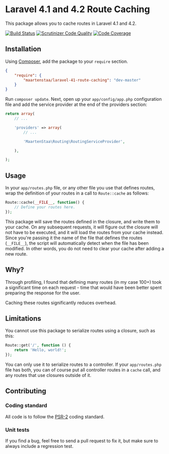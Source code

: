 # Laravel 4.1 and 4.2 Route Caching

This package allows you to cache routes in Laravel 4.1 and 4.2.

[![Build Status](https://travis-ci.org/MaartenStaa/laravel-41-route-caching.svg)][1]
[![Scrutinizer Code Quality](https://scrutinizer-ci.com/g/MaartenStaa/laravel-41-route-caching/badges/quality-score.png?b=master)][2]
[![Code Coverage](https://scrutinizer-ci.com/g/MaartenStaa/laravel-41-route-caching/badges/coverage.png?b=master)][3]

## Installation

Using [Composer](http://getcomposer.org/), add the package to your `require` section.

```json
{
	"require": {
		"maartenstaa/laravel-41-route-caching": "dev-master"
	}
}
```

Run `composer update`. Next, open up your `app/config/app.php` configuration file
and add the service provider at the end of the providers section:

```php
return array(
	// ...

	'providers' => array(
		// ...

		'MaartenStaa\Routing\RoutingServiceProvider',

	),

);
```

## Usage

In your `app/routes.php` file, or any other file you use that defines routes, wrap
the definition of your routes in a call to `Route::cache` as follows:

```php
Route::cache(__FILE__, function() {
	// Define your routes here.
});
```

This package will save the routes defined in the closure, and write them to your
cache. On any subsequent requests, it will figure out the closure will not have
to be executed, and it will load the routes from your cache instead. Since you're
passing it the name of the file that defines the routes (`__FILE__`), the script
will automatically detect when the file has been modified. In other words, you do
not need to clear your cache after adding a new route.


## Why?

Through profiling, I found that defining many routes (in my case 100+) took a
significant time on each request - time that would have been better spent preparing
the response for the user.

Caching these routes significantly reduces overhead.

## Limitations

You cannot use this package to serialize routes using a closure, such as this:

```php
Route::get('/', function () {
	return 'Hello, world!';
});
```

You can only use it to serialize routes to a controller. If your `app/routes.php`
file has both, you can of course put all controller routes in a `cache` call,
and any routes that use closures outside of it.

## Contributing

### Coding standard

All code is to follow the [PSR-2][4] coding standard.

### Unit tests

If you find a bug, feel free to send a pull request to fix it, but make sure to
always include a regression test.

[1]: https://travis-ci.org/MaartenStaa/laravel-41-route-caching
[2]: https://scrutinizer-ci.com/g/MaartenStaa/laravel-41-route-caching/?branch=master
[3]: https://scrutinizer-ci.com/g/MaartenStaa/laravel-41-route-caching/?branch=master
[4]: https://github.com/php-fig/fig-standards/blob/master/accepted/PSR-2-coding-style-guide.md
